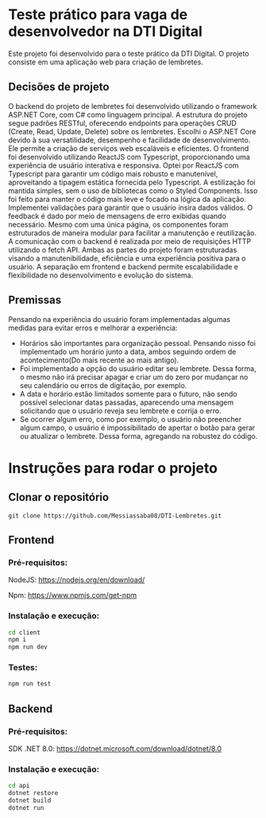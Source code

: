 # Teste prático para vaga de desenvolvedor na DTI Digital
Este projeto foi desenvolvido para o teste prático da DTI Digital. O projeto consiste em uma aplicação web para criação de lembretes.

 ## Decisões de projeto
O backend do projeto de lembretes foi desenvolvido utilizando o framework ASP.NET Core, com C# como linguagem principal. A estrutura do projeto segue padrões RESTful, oferecendo endpoints para operações CRUD (Create, Read, Update, Delete) sobre os lembretes.
Escolhi o ASP.NET Core devido à sua versatilidade, desempenho e facilidade de desenvolvimento. Ele permite a criação de serviços web escaláveis e eficientes.
O frontend foi desenvolvido utilizando ReactJS com Typescript, proporcionando uma experiência de usuário interativa e responsiva.
Optei por ReactJS com Typescript para garantir um código mais robusto e manutenível, aproveitando a tipagem estática fornecida pelo Typescript.
A estilização foi mantida simples, sem o uso de bibliotecas como o Styled Components. Isso foi feito para manter o código mais leve e focado na lógica da aplicação.
Implementei validações para garantir que o usuário insira dados válidos. O feedback é dado por meio de mensagens de erro exibidas quando necessário.
Mesmo com uma única página, os componentes foram estruturados de maneira modular para facilitar a manutenção e reutilização.
A comunicação com o backend é realizada por meio de requisições HTTP utilizando o fetch API.
Ambas as partes do projeto foram estruturadas visando a manutenibilidade, eficiência e uma experiência positiva para o usuário. A separação em frontend e backend permite escalabilidade e flexibilidade no desenvolvimento e evolução do sistema.

## Premissas

Pensando na experiência do usuário foram implementadas algumas medidas para evitar erros e melhorar a experiência:

- Horários são importantes para organização pessoal. Pensando nisso foi implementado um horário junto a data, ambos seguindo ordem de acontecimento(Do mais recente ao mais antigo).
- Foi implementado a opção do usuário editar seu lembrete. Dessa forma, o mesmo não irá precisar apagar e criar um do zero por mudançar no seu calendário ou erros de digitação, por exemplo.
- A data e horário estão limitados somente para o futuro, não sendo possível selecionar datas passadas, aparecendo uma mensagem solicitando que o usuário reveja seu lembrete e corrija o erro.
- Se ocorrer algum erro, como por exemplo, o usuário não preencher algum campo, o usuário é impossibilitado de apertar o botão para gerar ou atualizar o lembrete. Dessa forma, agregando na robustez do código.

# Instruções para rodar o projeto

## Clonar o repositório
```
git clone https://github.com/Messiassaba08/DTI-Lembretes.git
```

## Frontend

### Pré-requisitos:
NodeJS: https://nodejs.org/en/download/

Npm: https://www.npmjs.com/get-npm

### Instalação e execução:
```bash
cd client
npm i
npm run dev
```

### Testes:
```bash
npm run test
```

## Backend

### Pré-requisitos:
SDK .NET 8.0: https://dotnet.microsoft.com/download/dotnet/8.0

### Instalação e execução:
```bash
cd api
dotnet restore
dotnet build
dotnet run
```
